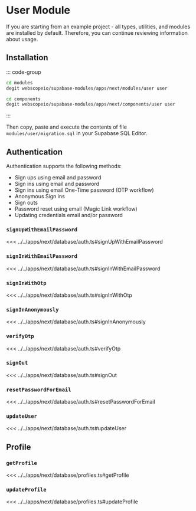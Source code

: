 # User Module

If you are starting from an example project - all types, utilities, and modules are installed by default. Therefore, you can continue reviewing information about usage.

## Installation

::: code-group

```bash [Install module]
cd modules
degit webscopeio/supabase-modules/apps/next/modules/user user
```

```bash [Install components]
cd components
degit webscopeio/supabase-modules/apps/next/components/user user
```

:::

Then copy, paste and execute the contents of file `modules/user/migration.sql` in your Supabase SQL Editor.

## Authentication

Authentication supports the following methods:

- Sign ups using email and password
- Sign ins using email and password
- Sign ins using email One-Time password (OTP workflow)
- Anonymous Sign ins
- Sign outs
- Password reset using email (Magic Link workflow)
- Updating credentials email and/or password

### `signUpWithEmailPassword`

<<< ../../apps/next/database/auth.ts#signUpWithEmailPassword

### `signInWithEmailPassword`

<<< ../../apps/next/database/auth.ts#signInWithEmailPassword

### `signInWithOtp`

<<< ../../apps/next/database/auth.ts#signInWithOtp

### `signInAnonymously`

<<< ../../apps/next/database/auth.ts#signInAnonymously

### `verifyOtp`

<<< ../../apps/next/database/auth.ts#verifyOtp

### `signOut`

<<< ../../apps/next/database/auth.ts#signOut

### `resetPasswordForEmail`

<<< ../../apps/next/database/auth.ts#resetPasswordForEmail

### `updateUser`

<<< ../../apps/next/database/auth.ts#updateUser

## Profile

### `getProfile`

<<< ../../apps/next/database/profiles.ts#getProfile

### `updateProfile`

<<< ../../apps/next/database/profiles.ts#updateProfile
